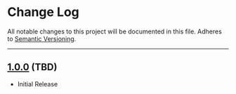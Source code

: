 # Change Log
All notable changes to this project will be documented in this file.
Adheres to [Semantic Versioning](http://semver.org/).

---

## [1.0.0](https://github.com/ngageoint/gars-java/releases/tag/1.0.0) (TBD)

* Initial Release
